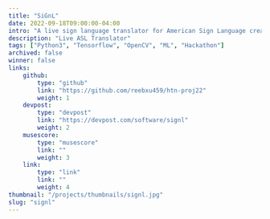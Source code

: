 ```yaml
---
title: "SiGnL"
date: 2022-09-18T09:00:00-04:00
intro: "A live sign language translator for American Sign Language created for Hack the North 2022."
description: "Live ASL Translator"
tags: ["Python3", "Tensorflow", "OpenCV", "ML", "Hackathon"]
archived: false
winner: false
links: 
    github: 
        type: "github"
        link: "https://github.com/reebxu459/htn-proj22"
        weight: 1
    devpost:
        type: "devpost"
        link: "https://devpost.com/software/signl"
        weight: 2
    musescore:
        type: "musescore"
        link: ""
        weight: 3
    link:
        type: "link"
        link: ""
        weight: 4
thumbnail: "/projects/thumbnails/signl.jpg"
slug: "signl"
---
```


